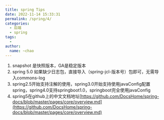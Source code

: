 ```yaml
---
title: spring Tips
date: 2022-11-14 15:33:31
permalink: /spring/4/
categories:
  - 后端
  - spring
tags:
  - 
author: 
  name: ~chao
---
```

1. snapshot 是快照版本，GA是稳定版本
2. spring 5.0 如果缺少日志包，直接导入（spring-jcl-版本号）包即可，无需导入commons-log
3. spring2.5开始支持注解的使用，spring3.0开始支持使用javaConfig配置spring，spring4.0支持springboot1.0，springboot完全使用javaConfig
4. spring5在github上的中文文档地址[https://github.com/DocsHome/spring-docs/blob/master/pages/core/overview.md](https://github.com/DocsHome/spring-docs/blob/master/pages/core/overview.md)
